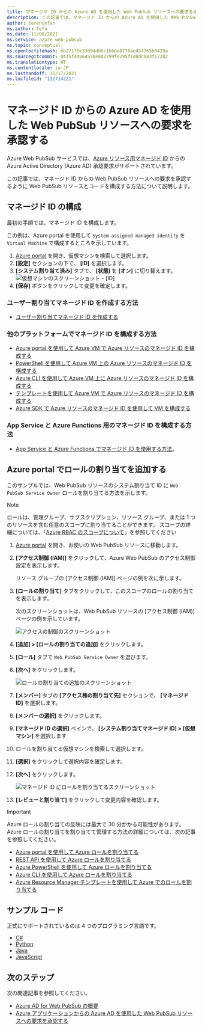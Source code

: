 ```yaml
---
title: マネージド ID からの Azure AD を使用した Web PubSub リソースへの要求を承認する
description: この記事では、マネージド ID からの Azure AD を使用した Web PubSub リソースへの要求を承認する方法について説明します
author: terencefan
ms.author: tefa
ms.date: 11/08/2021
ms.service: azure-web-pubsub
ms.topic: conceptual
ms.openlocfilehash: bb27176e33d94db0c1bb6e0770ae45f765b0429a
ms.sourcegitcommit: 0415f4d064530e0d7799fe295f1d8dc003f17202
ms.translationtype: HT
ms.contentlocale: ja-JP
ms.lasthandoff: 11/17/2021
ms.locfileid: "132714221"
---
```

# <a name="authorize-request-to-web-pubsub-resources-with-azure-ad-from-managed-identities"></a>マネージド ID からの Azure AD を使用した Web PubSub リソースへの要求を承認する
Azure Web PubSub サービスでは、[Azure リソース用マネージド ID](../active-directory/managed-identities-azure-resources/overview.md) からの Azure Active Directory (Azure AD) 承認要求がサポートされています。 

この記事では、マネージド ID からの Web PubSub リソースへの要求を承認するように Web PubSub リソースとコードを構成する方法について説明します。

## <a name="configure-managed-identities"></a>マネージド ID の構成

最初の手順では、マネージド ID を構成します。

この例は、Azure portal を使用して `System-assigned managed identity` を `Virtual Machine` で構成するところを示しています。

1. [Azure portal](https://portal.azure.com/) を開き、仮想マシンを検索して選択します。
1. **[設定]** セクションの下で、 **[ID]** を選択します。
1. **[システム割り当て済み]** タブで、 **[状態]** を **[オン]** に切り替えます。
   ![仮想マシンのスクリーンショット - [ID]](./media/aad-authorization/identity-virtual-machine.png)
1. **[保存]** ボタンをクリックして変更を確定します。

### <a name="how-to-create-user-assigned-managed-identities"></a>ユーザー割り当てマネージド ID を作成する方法
- [ユーザー割り当てマネージド ID を作成する](../active-directory/managed-identities-azure-resources/how-manage-user-assigned-managed-identities.md#create-a-user-assigned-managed-identity)

### <a name="how-to-configure-managed-identities-on-other-platforms"></a>他のプラットフォームでマネージド ID を構成する方法

- [Azure portal を使用して Azure VM で Azure リソースのマネージド ID を構成する](../active-directory/managed-identities-azure-resources/qs-configure-portal-windows-vm.md)
- [PowerShell を使用して Azure VM 上の Azure リソースのマネージド ID を構成する](../active-directory/managed-identities-azure-resources/qs-configure-powershell-windows-vm.md)
- [Azure CLI を使用して Azure VM 上に Azure リソースのマネージド ID を構成する](../active-directory/managed-identities-azure-resources/qs-configure-cli-windows-vm.md)
- [テンプレートを使用して Azure VM で Azure リソースのマネージド ID を構成する](../active-directory/managed-identities-azure-resources/qs-configure-template-windows-vm.md)
- [Azure SDK で Azure リソースのマネージド ID を使用して VM を構成する](../active-directory/managed-identities-azure-resources/qs-configure-sdk-windows-vm.md)

### <a name="how-to-configure-managed-identities-for-app-service-and-azure-functions"></a>App Service と Azure Functions 用のマネージド ID を構成する方法

- [App Service と Azure Functions でマネージド ID を使用する方法](../app-service/overview-managed-identity.md)。

## <a name="add-role-assignments-on-azure-portal"></a>Azure portal でロールの割り当てを追加する  

このサンプルでは、Web PubSub リソースのシステム割り当て ID に `Web PubSub Service Owner` ロールを割り当てる方法を示します。 

> [!Note]
> ロールは、管理グループ、サブスクリプション、リソース グループ、または 1 つのリソースを含む任意のスコープに割り当てることができます。 スコープの詳細については、「[Azure RBAC のスコープについて](../role-based-access-control/scope-overview.md)」を参照してください
1. [Azure portal](https://portal.azure.com/) を開き、お使いの Web PubSub リソースに移動します。

1. **[アクセス制御 (IAM)]** をクリックして、Azure Web PubSub のアクセス制御設定を表示します。

   リソース グループの [アクセス制御 (IAM)] ページの例を次に示します。

1. **[ロールの割り当て]** タブをクリックして、このスコープのロールの割り当てを表示します。

   次のスクリーンショットは、Web PubSub リソースの [アクセス制御 (IAM)] ページの例を示しています。

   ![アクセスの制御のスクリーンショット](./media/aad-authorization/access-control.png)

1. **[追加] > [ロールの割り当ての追加]** をクリックします。

1. **[ロール]** タブで `Web PubSub Service Owner` を選びます。

1. **[次へ]** をクリックします。

   ![ロールの割り当ての追加のスクリーンショット](./media/aad-authorization/add-role-assignment.png)

1. **[メンバー]** タブの **[アクセス権の割り当て先]** セクションで、 **[マネージド ID]** を選択します。

1. **[メンバーの選択]** をクリックします。

1. **[マネージド ID の選択]** ペインで、 **[システム割り当てマネージド ID] > [仮想マシン]** を選択します

1. ロールを割り当てる仮想マシンを検索して選択します。

1. **[選択]** をクリックして選択内容を確定します。

2. **[次へ]** をクリックします。

   ![マネージド ID にロールを割り当てるスクリーンショット](./media/aad-authorization/assign-role-to-managed-identities.png)

3. **[レビューと割り当て]** をクリックして変更内容を確認します。

> [!IMPORTANT]
> Azure ロールの割り当ての反映には最大で 30 分かかる可能性があります。
Azure ロールの割り当てを割り当てて管理する方法の詳細については、次の記事を参照してください。
- [Azure portal を使用して Azure ロールを割り当てる](../role-based-access-control/role-assignments-portal.md)
- [REST API を使用して Azure ロールを割り当てる](../role-based-access-control/role-assignments-rest.md)
- [Azure PowerShell を使用して Azure ロールを割り当てる](../role-based-access-control/role-assignments-powershell.md)
- [Azure CLI を使用して Azure ロールを割り当てる](../role-based-access-control/role-assignments-cli.md)
- [Azure Resource Manager テンプレートを使用して Azure でのロールを割り当てる](../role-based-access-control/role-assignments-template.md)

## <a name="sample-codes"></a>サンプル コード

正式にサポートされているのは 4 つのプログラミング言語です。

- [C#](./howto-create-serviceclient-with-net-and-azure-identity.md)
- [Python](./howto-create-serviceclient-with-python-and-azure-identity.md)
- [Java](./howto-create-serviceclient-with-java-and-azure-identity.md)
- [JavaScript](./howto-create-serviceclient-with-javascript-and-azure-identity.md)

## <a name="next-steps"></a>次のステップ

次の関連記事を参照してください。
- [Azure AD for Web PubSub の概要](concept-azure-ad-authorization.md)
- [Azure アプリケーションからの Azure AD を使用した Web PubSub リソースへの要求を承認する](howto-authorize-from-application.md)
